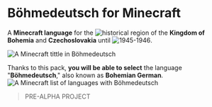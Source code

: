 # Böhmedeutsch for Minecraft
A **Minecraft language** for the ![historical region](https://en.wikipedia.org/wiki/Province_of_German_Bohemia) of the **Kingdom of Bohemia** and **Czechoslovakia** until ![1945-1946](https://en.wikipedia.org/wiki/Expulsion_of_Germans_from_Czechoslovakia).

![A Minecraft tittle in Böhmedeutsch](https://github.com/Skymmel/mclang-boehmedeutsch/blob/main/img/title.png?raw=true)

Thanks to this pack, **you will be able to select** the language "**Böhmedeutsch**," also known as **Bohemian German**.
![A Minecraft list of languages with Böhmedeutsch](https://github.com/Skymmel/mclang-boehmedeutsch/blob/main/img/langs.png?raw=true)

> PRE-ALPHA PROJECT

